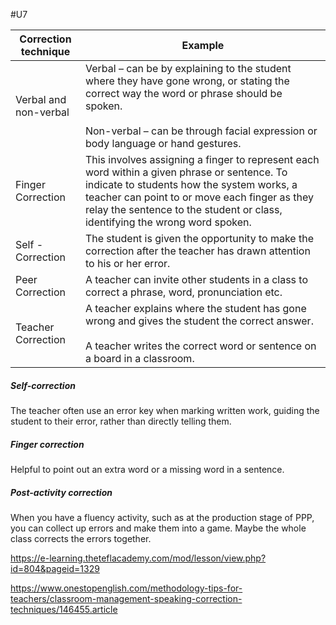 #U7

| **Correction technique** | **Example**                                                                                                                                                                                                                                                                |
| ------------------------ | -------------------------------------------------------------------------------------------------------------------------------------------------------------------------------------------------------------------------------------------------------------------------- |
| Verbal and non-verbal    | Verbal – can be by explaining to the student where they have gone wrong, or stating the correct way the word or phrase should be spoken. <br><br>Non-verbal – can be through facial expression or body language or hand gestures.                                          |
| Finger Correction        | This involves assigning a finger to represent each word within a given phrase or sentence. To indicate to students how the system works, a teacher can point to or move each finger as they relay the sentence to the student or class, identifying the wrong word spoken. |
| Self - Correction        | The student is given the opportunity to make the correction after the teacher has drawn attention to his or her error.                                                                                                                                                     |
| Peer Correction          | A teacher can invite other students in a class to correct a phrase, word, pronunciation etc.                                                                                                                                                                               |
| Teacher Correction       | A teacher explains where the student has gone wrong and gives the student the correct answer.<br><br>A teacher writes the correct word or sentence on a board in a classroom.                                                                                              |

##### Self-correction
The teacher often use an error key when marking written work, guiding the student to their error, rather than directly telling them. 

##### Finger correction
Helpful to point out an extra word or a missing word in a sentence.

##### Post-activity correction
When you have a fluency activity, such as at the production stage of PPP, you can collect up errors and make them into a game. Maybe the whole class corrects the errors together.

https://e-learning.theteflacademy.com/mod/lesson/view.php?id=804&pageid=1329

https://www.onestopenglish.com/methodology-tips-for-teachers/classroom-management-speaking-correction-techniques/146455.article